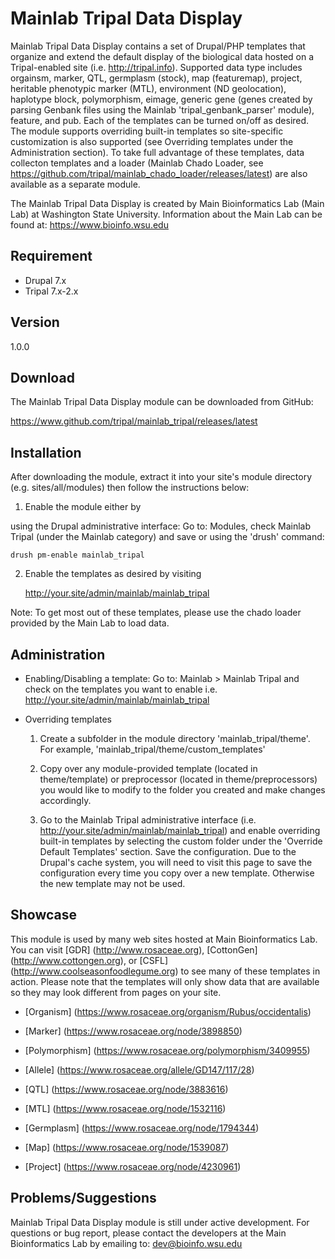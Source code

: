 # Mainlab Tripal Data Display
Mainlab Tripal Data Display contains a set of Drupal/PHP templates that organize and
 extend the default display of the biological data hosted on a Tripal-enabled site 
 (i.e. http://tripal.info). Supported data type includes orgainsm, marker, QTL, germplasm 
 (stock), map (featuremap), project, heritable phenotypic marker (MTL), environment 
 (ND geolocation), haplotype block, polymorphism, eimage, generic gene (genes created 
 by parsing Genbank files using the Mainlab 'tripal_genbank_parser' module), feature, and 
 pub. Each of the templates can be turned on/off as desired. The module supports 
 overriding built-in templates so site-specific customization is also supported (see 
 Overriding templates under the Administration section). To take full advantage of these 
 templates, data collecton templates and a loader (Mainlab Chado Loader, see 
https://github.com/tripal/mainlab_chado_loader/releases/latest) are also available 
as a separate module.

The Mainlab Tripal Data Display is created by Main Bioinformatics Lab (Main Lab) at 
Washington State University. Information about the Main Lab can be found at: 
https://www.bioinfo.wsu.edu
 
## Requirement
 - Drupal 7.x
 - Tripal 7.x-2.x

## Version
1.0.0

## Download
The Mainlab Tripal Data Display module can be downloaded from GitHub:

https://www.github.com/tripal/mainlab_tripal/releases/latest

## Installation
After downloading the module, extract it into your site's module directory 
(e.g. sites/all/modules) then follow the instructions below:

1. Enable the module either by 

  using the Drupal administrative interface: 
      Go to: Modules, check Mainlab Tripal (under the Mainlab category) and save 
  or using the 'drush' command:
  
  ```
  drush pm-enable mainlab_tripal
  ```

2. Enable the templates as desired by visiting 

      http://your.site/admin/mainlab/mainlab_tripal

Note: To get most out of these templates, please use the chado loader provided by the
Main Lab to load data.

## Administration
 - Enabling/Disabling a template:
   Go to: Mainlab > Mainlab Tripal and check on the templates you want to enable 
   i.e. http://your.site/admin/mainlab/mainlab_tripal
   
 - Overriding templates
   1. Create a subfolder in the module directory 'mainlab_tripal/theme'. For example,
       'mainlab_tripal/theme/custom_templates'
       
   2. Copy over any module-provided template (located in theme/template) or preprocessor
       (located in theme/preprocessors) you would like to modify to the 
       folder you created and make changes accordingly.
       
   3. Go to the Mainlab Tripal administrative interface 
       (i.e. http://your.site/admin/mainlab/mainlab_tripal) and enable overriding built-in 
       templates by selecting the custom folder under the 'Override Default Templates' 
       section. Save the configuration. Due to the Drupal's cache system, you will need to 
       visit this page to save the configuration every time you copy over a new template. 
       Otherwise the new template may not be used.
       
## Showcase
This module is used by many web sites hosted at Main Bioinformatics Lab. You can visit 
[GDR] (http://www.rosaceae.org), [CottonGen] (http://www.cottongen.org), or [CSFL]
(http://www.coolseasonfoodlegume.org) to see many of these templates in action. Please
note that the templates will only show data that are available so they may look different 
from pages on your site.

- [Organism]
   (https://www.rosaceae.org/organism/Rubus/occidentalis)

- [Marker]
   (https://www.rosaceae.org/node/3898850)

- [Polymorphism]
   (https://www.rosaceae.org/polymorphism/3409955)
  
- [Allele]
   (https://www.rosaceae.org/allele/GD147/117/28)

- [QTL]
   (https://www.rosaceae.org/node/3883616)
  
- [MTL]
   (https://www.rosaceae.org/node/1532116)

- [Germplasm]
   (https://www.rosaceae.org/node/1794344)
  
- [Map]
   (https://www.rosaceae.org/node/1539087)
 
- [Project]
   (https://www.rosaceae.org/node/4230961)

## Problems/Suggestions
Mainlab Tripal Data Display module is still under active development. For questions or bug 
report, please contact the developers at the Main Bioinformatics Lab by emailing to: 
dev@bioinfo.wsu.edu
